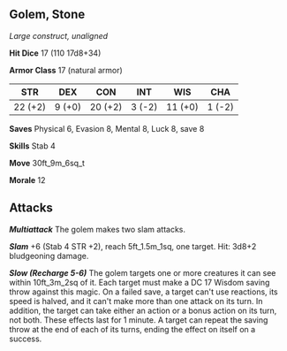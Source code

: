 ## Golem, Stone

*Large construct, unaligned*

**Hit Dice** 17 (110 17d8+34)

**Armor Class** 17 (natural armor)

| STR     | DEX     | CON     | INT     | WIS     | CHA     |
|---------|---------|---------|---------|---------|---------|
| 22 (+2) |  9 (+0) | 20 (+2) |  3 (-2) | 11 (+0) |  1 (-2) |

**Saves** Physical 6, Evasion 8, Mental 8, Luck 8, save 8

**Skills** Stab 4

**Move** 30ft\_9m\_6sq\_t

**Morale** 12

## Attacks

***Multiattack*** The golem makes two slam attacks.

***Slam*** +6 (Stab 4 STR +2), reach 5ft\_1.5m\_1sq, one target. Hit: 3d8+2 bludgeoning damage.

***Slow (Recharge 5-6)*** The golem targets one or more creatures it can see within 10ft\_3m\_2sq of it. Each target must make a DC 17 Wisdom saving throw against this magic. On a failed save, a target can't use reactions, its speed is halved, and it can't make more than one attack on its turn. In addition, the target can take either an action or a bonus action on its turn, not both. These effects last for 1 minute. A target can repeat the saving throw at the end of each of its turns, ending the effect on itself on a success.


